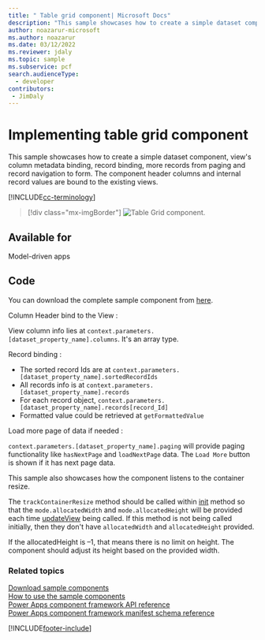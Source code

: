 ```yaml
---
title: " Table grid component| Microsoft Docs" 
description: "This sample showcases how to create a simple dataset component, view's column metadata binding, record binding, more records from paging and record navigation to form." 
author: noazarur-microsoft
ms.author: noazarur
ms.date: 03/12/2022
ms.reviewer: jdaly
ms.topic: sample
ms.subservice: pcf
search.audienceType: 
  - developer
contributors:
 - JimDaly
---
```


# Implementing table grid component

This sample showcases how to create a simple dataset component, view's column metadata binding, record binding, more records from paging and record navigation to form.
The component header columns and internal record values are bound to the existing views. 

[!INCLUDE[cc-terminology](../../data-platform/includes/cc-terminology.md)]

> [!div class="mx-imgBorder"]
> ![Table Grid component.](../media/table-grid-control.png "Table Grid component")

## Available for 

Model-driven apps  

## Code 

You can download the complete sample component from [here](https://github.com/microsoft/PowerApps-Samples/tree/master/component-framework/TableGrid).

Column Header bind to the View :

View column info lies at `context.parameters.[dataset_property_name].columns`. It's an array type.

Record binding :

- The sorted record Ids are at `context.parameters.[dataset_property_name].sortedRecordIds`
- All records info is at `context.parameters.[dataset_property_name].records` 
- For each record object, `context.parameters.[dataset_property_name].records[record_Id]` 
- Formatted value could be retrieved at `getFormattedValue` 

Load more page of data if needed :

`context.parameters.[dataset_property_name].paging` will provide paging functionality like `hasNextPage` and `loadNextPage` data. The `Load More` button is shown if it has next page data.

This sample also showcases how the component listens to the container resize. 

The `trackContainerResize` method should be called within [init](../reference/control/init.md) method so that the `mode.allocatedWidth` and `mode.allocatedHeight` will be provided each time [updateView](../reference/control/updateview.md) being called. If this method is not being called initially, then they don't have `allocatedWidth` and `allocatedHeight` provided.

If the allocatedHeight is –1, that means there is no limit on height. The component should adjust its height based on the provided width.

### Related topics

[Download sample components](https://github.com/microsoft/PowerApps-Samples/tree/master/component-framework)<br/>
[How to use the sample components](../use-sample-components.md)<br/>
[Power Apps component framework API reference](../reference/index.md)<br/>
[Power Apps component framework manifest schema reference](../manifest-schema-reference/index.md)

[!INCLUDE[footer-include](../../../includes/footer-banner.md)]

